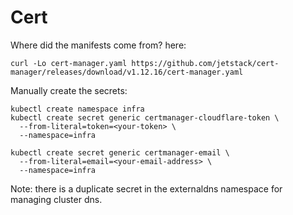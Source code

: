# Cert
Where did the manifests come from? here:
```
curl -Lo cert-manager.yaml https://github.com/jetstack/cert-manager/releases/download/v1.12.16/cert-manager.yaml
```

Manually create the secrets:
```
kubectl create namespace infra
kubectl create secret generic certmanager-cloudflare-token \
  --from-literal=token=<your-token> \
  --namespace=infra

kubectl create secret generic certmanager-email \
  --from-literal=email=<your-email-address> \
  --namespace=infra
```
Note: there is a duplicate secret in the externaldns namespace for managing cluster dns. 